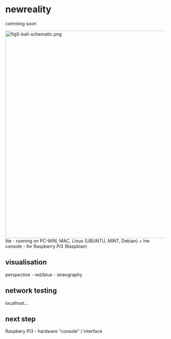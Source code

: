# newreality

comming soon

<img src="https://raw.githubusercontent.com/octopusengine/newreality/master/newreality09.png" alt="fig5-ball-schematic.png" width="650">
lite - running on PC-WIN, MAC, Linux (UBUNTU, MINT, Debian)
+ hw console - for Raspberry Pi3 (Raspbian)

<h2>visualisation</h2>
perspective - red/blue - streography

<h2>network testing</h2>
localhost...

<h2>next step</h2>
Raspbery Pi3 - hardware "console" / interface

